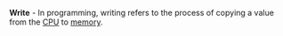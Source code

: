 **Write** - In programming, writing refers to the process of copying a value from the [CPU](/docs/definitions/CPU) to [memory](docs/definitions/Memory.md).
